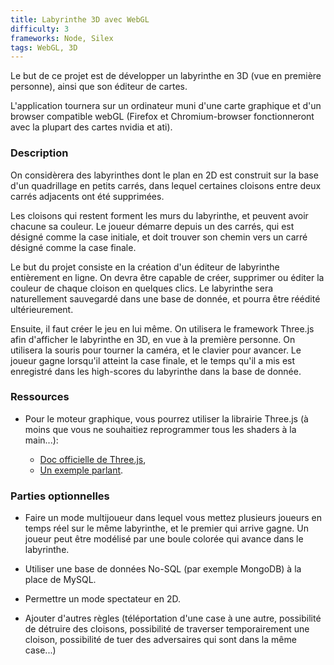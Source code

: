 ```yaml
---
title: Labyrinthe 3D avec WebGL
difficulty: 3
frameworks: Node, Silex
tags: WebGL, 3D
---
```


Le but de ce projet est de développer un labyrinthe en 3D (vue en
première personne), ainsi que son éditeur de cartes.

L'application tournera sur un ordinateur muni d'une carte graphique et
d'un browser compatible webGL (Firefox et Chromium-browser
fonctionneront avec la plupart des cartes nvidia et ati).

### Description

On considèrera des labyrinthes dont le plan en 2D est construit sur la
base d'un quadrillage en petits carrés, dans lequel certaines cloisons
entre deux carrés adjacents ont été supprimées.

Les cloisons qui restent forment les murs du labyrinthe, et peuvent
avoir chacune sa couleur.  Le joueur démarre depuis un des carrés, qui
est désigné comme la case initiale, et doit trouver son chemin vers un
carré désigné comme la case finale.

Le but du projet consiste en la création d'un éditeur de labyrinthe
entièrement en ligne. On devra être capable de créer, supprimer ou
éditer la couleur de chaque cloison en quelques clics. Le labyrinthe
sera naturellement sauvegardé dans une base de donnée, et pourra être
réédité ultérieurement.

Ensuite, il faut créer le jeu en lui même. On utilisera le framework
Three.js afin d'afficher le labyrinthe en 3D, en vue à la première
personne. On utilisera la souris pour tourner la caméra, et le clavier
pour avancer. Le joueur gagne lorsqu'il atteint la case finale, et le
temps qu'il a mis est enregistré dans les high-scores du labyrinthe
dans la base de donnée.

### Ressources

- Pour le moteur graphique, vous pourrez utiliser la librairie
  Three.js (à moins que vous ne souhaitiez reprogrammer tous les
  shaders à la main...):
  
  - [Doc officielle de Three.js](http://threejs.org/docs/),
  - [Un exemple parlant](http://keats.prism.uvsq.fr/webgl.html).

### Parties optionnelles

- Faire un mode multijoueur dans lequel vous mettez plusieurs joueurs
  en temps réel sur le même labyrinthe, et le premier qui arrive
  gagne. Un joueur peut être modélisé par une boule colorée qui avance
  dans le labyrinthe.

- Utiliser une base de données No-SQL (par exemple MongoDB) à la place
  de MySQL.

- Permettre un mode spectateur en 2D.

- Ajouter d'autres règles (téléportation d'une case à une autre,
  possibilité de détruire des cloisons, possibilité de traverser
  temporairement une cloison, possibilité de tuer des adversaires qui
  sont dans la même case...)
